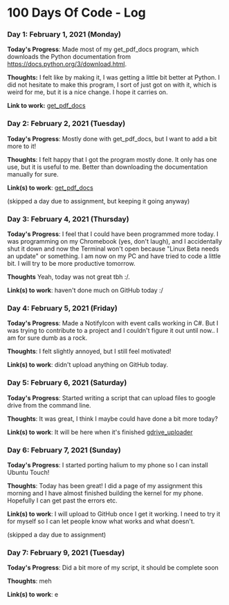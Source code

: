 # 100 Days Of Code - Log

### Day 1: February 1, 2021 (Monday)

**Today's Progress**: Made most of my get_pdf_docs program, which downloads the Python documentation from https://docs.python.org/3/download.html.

**Thoughts:** I felt like by making it, I was getting a little bit better at Python. I did not hesitate to make this program, I sort of just got on with it, which is weird for me, but it is a nice change. I hope it carries on.

**Link to work:** [get_pdf_docs](https://github.com/dps910/scripts/tree/master/get_pdf_docs)

### Day 2: February 2, 2021 (Tuesday)

**Today's Progress**: Mostly done with get_pdf_docs, but I want to add a bit more to it!

**Thoughts**: I felt happy that I got the program mostly done. It only has one use, but it is useful to me. Better than downloading the documentation manually for sure.

**Link(s) to work**: [get_pdf_docs](https://github.com/dps910/scripts/tree/master/get_pdf_docs)

(skipped a day due to assignment, but keeping it going anyway)

### Day 3: February 4, 2021 (Thursday)

**Today's Progress**: I feel that I could have been programmed more today. I was programming on my Chromebook (yes, don't laugh), and I accidentally shut it down and now the Terminal won't open because "Linux Beta needs an update" or something. I am now on my PC and have tried to code a little bit. I will try to be more productive tomorrow.

**Thoughts** Yeah, today was not great tbh :/.

**Link(s) to work**: haven't done much on GitHub today :/

### Day 4: February 5, 2021 (Friday)

**Today's Progress**: Made a NotifyIcon with event calls working in C#. But I was trying to contribute to a project and I couldn't figure it out until now.. I am for sure dumb as a rock.

**Thoughts**: I felt slightly annoyed, but I still feel motivated!

**Link(s) to work**: didn't upload anything on GitHub today.

### Day 5: February 6, 2021 (Saturday)

**Today's Progress**: Started writing a script that can upload files to google drive from the command line.

**Thoughts**: It was great, I think I maybe could have done a bit more today?

**Link(s) to work**: It will be here when it's finished [gdrive_uploader](https://github.com/dps910/scripts/tree/master/gdrive_uploader)

### Day 6: February 7, 2021 (Sunday)

**Today's Progress**: I started porting halium to my phone so I can install Ubuntu Touch!

**Thoughts**: Today has been great! I did a page of my assignment this morning and I have almost finished building the kernel for my phone. Hopefully I can get past the errors etc.

**Link(s) to work**: I will upload to GitHub once I get it working. I need to try it for myself so I can let people know what works and what doesn't.

(skipped a day due to assignment)

### Day 7: February 9, 2021 (Tuesday)

**Today's Progress**: Did a bit more of my script, it should be complete soon

**Thoughts**: meh

**Link(s) to work**: e
